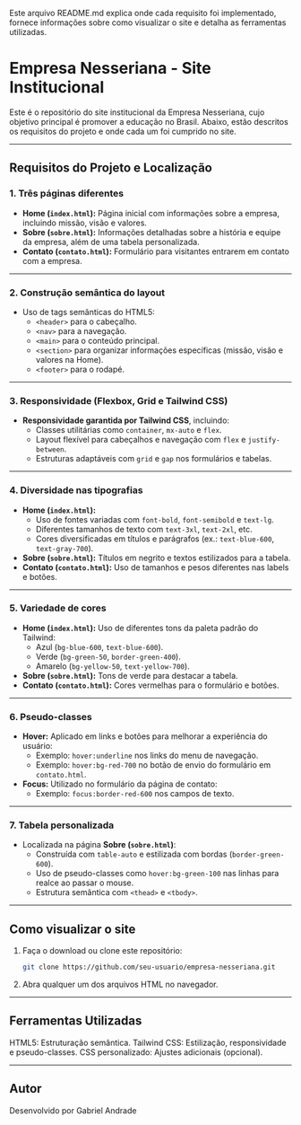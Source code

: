 
Este arquivo README.md explica onde cada requisito foi implementado, fornece informações sobre como visualizar o site e detalha as ferramentas utilizadas.

# Empresa Nesseriana - Site Institucional

Este é o repositório do site institucional da Empresa Nesseriana, cujo objetivo principal é promover a educação no Brasil. Abaixo, estão descritos os requisitos do projeto e onde cada um foi cumprido no site.

---

## **Requisitos do Projeto e Localização**

### **1. Três páginas diferentes**
- **Home (`index.html`):** Página inicial com informações sobre a empresa, incluindo missão, visão e valores.
- **Sobre (`sobre.html`):** Informações detalhadas sobre a história e equipe da empresa, além de uma tabela personalizada.
- **Contato (`contato.html`):** Formulário para visitantes entrarem em contato com a empresa.

---

### **2. Construção semântica do layout**
- Uso de tags semânticas do HTML5:
  - `<header>` para o cabeçalho.
  - `<nav>` para a navegação.
  - `<main>` para o conteúdo principal.
  - `<section>` para organizar informações específicas (missão, visão e valores na Home).
  - `<footer>` para o rodapé.

---

### **3. Responsividade (Flexbox, Grid e Tailwind CSS)**
- **Responsividade garantida por Tailwind CSS**, incluindo:
  - Classes utilitárias como `container`, `mx-auto` e `flex`.
  - Layout flexível para cabeçalhos e navegação com `flex` e `justify-between`.
  - Estruturas adaptáveis com `grid` e `gap` nos formulários e tabelas.

---

### **4. Diversidade nas tipografias**
- **Home (`index.html`):**
  - Uso de fontes variadas com `font-bold`, `font-semibold` e `text-lg`.
  - Diferentes tamanhos de texto com `text-3xl`, `text-2xl`, etc.
  - Cores diversificadas em títulos e parágrafos (ex.: `text-blue-600`, `text-gray-700`).
- **Sobre (`sobre.html`):** Títulos em negrito e textos estilizados para a tabela.
- **Contato (`contato.html`):** Uso de tamanhos e pesos diferentes nas labels e botões.

---

### **5. Variedade de cores**
- **Home (`index.html`):** Uso de diferentes tons da paleta padrão do Tailwind:
  - Azul (`bg-blue-600`, `text-blue-600`).
  - Verde (`bg-green-50`, `border-green-400`).
  - Amarelo (`bg-yellow-50`, `text-yellow-700`).
- **Sobre (`sobre.html`):** Tons de verde para destacar a tabela.
- **Contato (`contato.html`):** Cores vermelhas para o formulário e botões.

---

### **6. Pseudo-classes**
- **Hover:** Aplicado em links e botões para melhorar a experiência do usuário:
  - Exemplo: `hover:underline` nos links do menu de navegação.
  - Exemplo: `hover:bg-red-700` no botão de envio do formulário em `contato.html`.
- **Focus:** Utilizado no formulário da página de contato:
  - Exemplo: `focus:border-red-600` nos campos de texto.

---

### **7. Tabela personalizada**
- Localizada na página **Sobre (`sobre.html`)**:
  - Construída com `table-auto` e estilizada com bordas (`border-green-600`).
  - Uso de pseudo-classes como `hover:bg-green-100` nas linhas para realce ao passar o mouse.
  - Estrutura semântica com `<thead>` e `<tbody>`.

---

## **Como visualizar o site**
1. Faça o download ou clone este repositório:
   ```bash
   git clone https://github.com/seu-usuario/empresa-nesseriana.git
2. Abra qualquer um dos arquivos HTML no navegador.

---

## **Ferramentas Utilizadas**

HTML5: Estruturação semântica.
Tailwind CSS: Estilização, responsividade e pseudo-classes.
CSS personalizado: Ajustes adicionais (opcional).

---

## **Autor**
Desenvolvido por Gabriel Andrade
